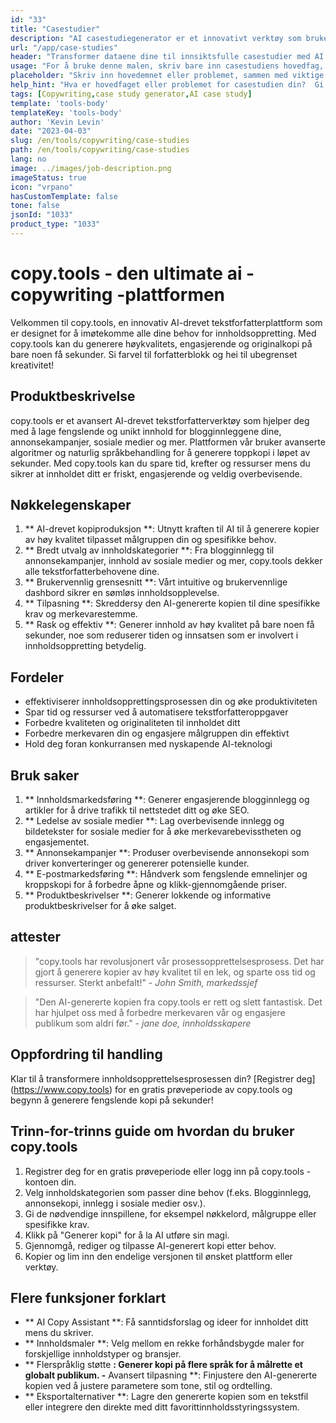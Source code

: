 ```yaml
---
id: "33"
title: "Casestudier"
description: "AI casestudiegenerator er et innovativt verktøy som bruker kunstig intelligens for å skape overbevisende casestudier.  Dette kraftige verktøyet hjelper deg med å generere godt strukturerte, engasjerende og informative casestudier basert på dine oppgitte data og nøkkelpunkter, og sparer deg tid og krefter i prosessen."
url: "/app/case-studies"
header: "Transformer dataene dine til innsiktsfulle casestudier med AI -assistanse."
usage: "For å bruke denne malen, skriv bare inn casestudiens hovedfag, nøkkelpunkter og eventuelle relevante data eller statistikk.  Dette verktøyet vil deretter generere en godt strukturert, fengslende og informativ casestudie basert på dine innspill."
placeholder: "Skriv inn hovedemnet eller problemet, sammen med viktige punkter og data du vil ta med i casestudien din, for eksempel: \ n \ nmain Emne: Forbedring av kundetilfredshet i en butikk \ n \ nkey Poeng: \ n \ n1.  Identifisere kundesmerter \ n2.  Implementering av effektive løsninger \ n3.  Evaluering av virkningen av endringene \ n \ ndata: Økning i gjennomsnittlig kundetilfredshetsvurdering fra 3,5 til 4,2 \ n \ nkeywords: detaljhandel, kundetilfredshet, forbedring"
help_hint: "Hva er hovedfaget eller problemet for casestudien din?  Gi viktige punkter, data eller statistikk du vil inkludere, og vi vil lage en omfattende casestudie basert på innspillene dine."
tags: [Copywriting,case study generator,AI case study]
template: 'tools-body'
templateKey: 'tools-body'
author: 'Kevin Levin'
date: "2023-04-03"
slug: /en/tools/copywriting/case-studies
path: /en/tools/copywriting/case-studies
lang: no
image: ../images/job-description.png
imageStatus: true
icon: "vrpano"
hasCustomTemplate: false
tone: false
jsonId: "1033"
product_type: "1033"
---
```

# copy.tools - den ultimate ai -copywriting -plattformen

Velkommen til copy.tools, en innovativ AI-drevet tekstforfatterplattform som er designet for å imøtekomme alle dine behov for innholdsoppretting.  Med copy.tools kan du generere høykvalitets, engasjerende og originalkopi på bare noen få sekunder.  Si farvel til forfatterblokk og hei til ubegrenset kreativitet!

## Produktbeskrivelse

copy.tools er et avansert AI-drevet tekstforfatterverktøy som hjelper deg med å lage fengslende og unikt innhold for blogginnleggene dine, annonsekampanjer, sosiale medier og mer.  Plattformen vår bruker avanserte algoritmer og naturlig språkbehandling for å generere toppkopi i løpet av sekunder.  Med copy.tools kan du spare tid, krefter og ressurser mens du sikrer at innholdet ditt er friskt, engasjerende og veldig overbevisende.

## Nøkkelegenskaper

1. ** AI-drevet kopiproduksjon **: Utnytt kraften til AI til å generere kopier av høy kvalitet tilpasset målgruppen din og spesifikke behov.
 2. ** Bredt utvalg av innholdskategorier **: Fra blogginnlegg til annonsekampanjer, innhold av sosiale medier og mer, copy.tools dekker alle tekstforfatterbehovene dine.
 3. ** Brukervennlig grensesnitt **: Vårt intuitive og brukervennlige dashbord sikrer en sømløs innholdsopplevelse.
 4. ** Tilpasning **: Skreddersy den AI-genererte kopien til dine spesifikke krav og merkevarestemme.
 5. ** Rask og effektiv **: Generer innhold av høy kvalitet på bare noen få sekunder, noe som reduserer tiden og innsatsen som er involvert i innholdsoppretting betydelig.

## Fordeler

- effektiviserer innholdsopprettingsprosessen din og øke produktiviteten
 - Spar tid og ressurser ved å automatisere tekstforfatteroppgaver
 - Forbedre kvaliteten og originaliteten til innholdet ditt
 - Forbedre merkevaren din og engasjere målgruppen din effektivt
 - Hold deg foran konkurransen med nyskapende AI-teknologi

## Bruk saker

1. ** Innholdsmarkedsføring **: Generer engasjerende blogginnlegg og artikler for å drive trafikk til nettstedet ditt og øke SEO.
 2. ** Ledelse av sosiale medier **: Lag overbevisende innlegg og bildetekster for sosiale medier for å øke merkevarebevisstheten og engasjementet.
 3. ** Annonsekampanjer **: Produser overbevisende annonsekopi som driver konverteringer og genererer potensielle kunder.
 4. ** E-postmarkedsføring **: Håndverk som fengslende emnelinjer og kroppskopi for å forbedre åpne og klikk-gjennomgående priser.
 5. ** Produktbeskrivelser **: Generer lokkende og informative produktbeskrivelser for å øke salget.

## attester

> "copy.tools har revolusjonert vår prosessopprettelsesprosess. Det har gjort å generere kopier av høy kvalitet til en lek, og sparte oss tid og ressurser. Sterkt anbefalt!"  - _John Smith, markedssjef_

> "Den AI-genererte kopien fra copy.tools er rett og slett fantastisk. Det har hjulpet oss med å forbedre merkevaren vår og engasjere publikum som aldri før."  - _jane doe, innholdsskapere_

## Oppfordring til handling

Klar til å transformere innholdsopprettelsesprosessen din?  [Registrer deg] (https://www.copy.tools) for en gratis prøveperiode av copy.tools og begynn å generere fengslende kopi på sekunder!

## Trinn-for-trinns guide om hvordan du bruker copy.tools

1. Registrer deg for en gratis prøveperiode eller logg inn på copy.tools -kontoen din.
 2. Velg innholdskategorien som passer dine behov (f.eks. Blogginnlegg, annonsekopi, innlegg i sosiale medier osv.).
 3. Gi de nødvendige innspillene, for eksempel nøkkelord, målgruppe eller spesifikke krav.
 4. Klikk på "Generer kopi" for å la AI utføre sin magi.
 5. Gjennomgå, rediger og tilpasse AI-generert kopi etter behov.
 6. Kopier og lim inn den endelige versjonen til ønsket plattform eller verktøy.

## Flere funksjoner forklart

- ** AI Copy Assistant **: Få sanntidsforslag og ideer for innholdet ditt mens du skriver.
 - ** Innholdsmaler **: Velg mellom en rekke forhåndsbygde maler for forskjellige innholdstyper og bransjer.
 - ** Flerspråklig støtte **: Generer kopi på flere språk for å målrette et globalt publikum.
 -** Avansert tilpasning **: Finjustere den AI-genererte kopien ved å justere parametere som tone, stil og ordtelling.
 - ** Eksportalternativer **: Lagre den genererte kopien som en tekstfil eller integrere den direkte med ditt favorittinnholdsstyringssystem.
